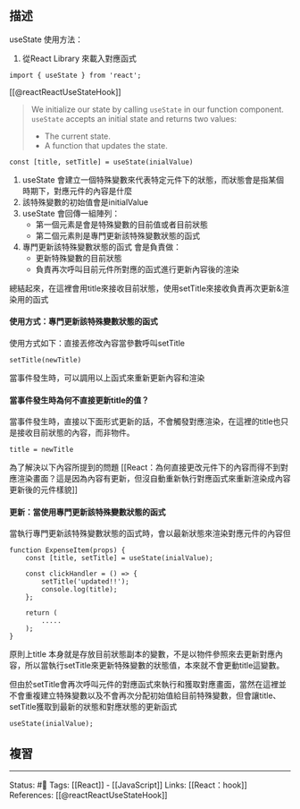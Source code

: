 
## 描述



useState 使用方法：

1. 從React Library 來載入對應函式

`import { useState } from 'react';`

[[@reactReactUseStateHook]]
> We initialize our state by calling `useState` in our function component.
> `useState` accepts an initial state and returns two values:
> -   The current state.
> -   A function that updates the state.


```
const [title, setTitle] = useState(inialValue)
```
1. useState 會建立一個特殊變數來代表特定元件下的狀態，而狀態會是指某個時期下，對應元件的內容是什麼
2. 該特殊變數的初始值會是initialValue
3. useState 會回傳一組陣列：
	- 第一個元素是會是特殊變數的目前值或者目前狀態
	- 第二個元素則是專門更新該特殊變數狀態的函式 
4. 專門更新該特殊變數狀態的函式 會是負責做：
	- 更新特殊變數的目前狀態
	- 負責再次呼叫目前元件所對應的函式進行更新內容後的渲染

總結起來，在這裡會用title來接收目前狀態，使用setTitle來接收負責再次更新&渲染用的函式


#### 使用方式：專門更新該特殊變數狀態的函式
使用方式如下：直接丟修改內容當參數呼叫setTitle
```
setTitle(newTitle)
```

當事件發生時，可以調用以上函式來重新更新內容和渲染

#### 當事件發生時為何不直接更新title的值？

當事件發生時，直接以下面形式更新的話，不會觸發對應渲染，在這裡的title也只是接收目前狀態的內容，而非物件。
```
title = newTitle
```

為了解決以下內容所提到的問題
[[React：為何直接更改元件下的內容而得不到對應渲染畫面？這是因為內容有更新，但沒自動重新執行對應函式來重新渲染成內容更新後的元件樣貌]]

#### 更新：當使用專門更新該特殊變數狀態的函式
當執行專門更新該特殊變數狀態的函式時，會以最新狀態來渲染對應元件的內容但

```
function ExpenseItem(props) {
	const [title, setTitle] = useState(inialValue);
	
	const clickHandler = () => {
		setTitle('updated!!');
		console.log(title);
	};
	
	return (
		.....
	);
}
```
原則上title 本身就是存放目前狀態副本的變數，不是以物件參照來去更新對應內容，所以當執行setTitle來更新特殊變數的狀態值，本來就不會更動title這變數。

但由於setTitle會再次呼叫元件的對應函式來執行和獲取對應畫面，當然在這裡並不會重複建立特殊變數以及不會再次分配初始值給目前特殊變數，但會讓title、setTitle獲取到最新的狀態和對應狀態的更新函式
```
useState(inialValue);
```

## 複習


---
Status: #🌱 
Tags:
[[React]] - [[JavaScript]]
Links:
[[React：hook]]
References:
[[@reactReactUseStateHook]]